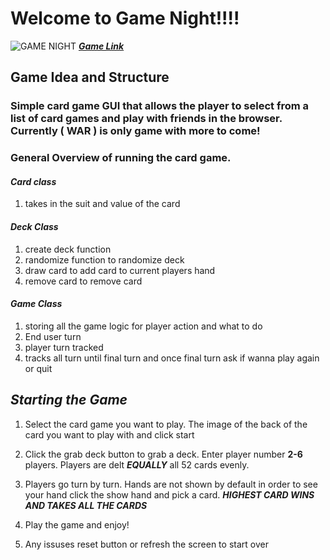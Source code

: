 # **Welcome to Game Night!!!!**
![GAME NIGHT](https://media.tenor.com/SJUAjfXMQ1kAAAAM/spongey.gif)
[***Game Link***]()
## **Game Idea and Structure**

### Simple card game GUI that allows the player to select from a list of card games and play with friends in the browser. Currently ( WAR ) is only game with more to come! 

### General Overview of running the card game. 


#### ***Card class***
1. takes in the suit and value of the card

#### ***Deck Class***
1. create deck function 
1. randomize function to randomize deck
1. draw card to add card to current players hand 
1. remove card to remove card

#### ***Game Class***
1. storing all the game logic for player action and what to do
1. End user turn 
1. player turn tracked 
1. tracks all turn until final turn and once final turn ask if wanna play again or quit


## *Starting the Game*

1. Select the card game you want to play. The image of the back of the card you want to play with and click start

1. Click the grab deck button to grab a deck. Enter player number **2-6** players. Players are delt ***EQUALLY*** all 52 cards evenly. 

1. Players go turn by turn. Hands are not shown by default in order to see your hand  click the show hand and pick a card. ***HIGHEST CARD WINS AND TAKES ALL THE CARDS*** 

1. Play the game and enjoy!

1. Any issuses reset button or refresh the screen to start over

